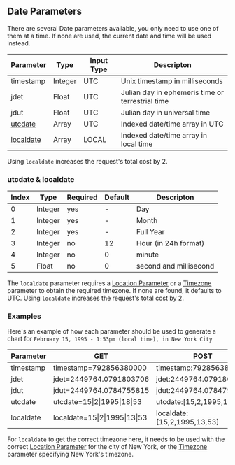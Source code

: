 ## Date Parameters

There are several Date parameters available, you only need to use one of them at a time. If none are used, the current date and time will be used instead.

| Parameter | Type | Input Type | Descripton
|---|---|---|---|
| timestamp | Integer | UTC | Unix timestamp in milliseconds |
| jdet | Float | UTC | Julian day in ephemeris time or terrestrial time |
| jdut | Float | UTC | Julian day in universal time |
| [utcdate](#localdate) | Array | UTC | Indexed date/time array in UTC |
| [localdate](#localdate) | Array | LOCAL | Indexed date/time array in local time |

Using `localdate` increases the request's total cost by 2.

### utcdate & localdate

| Index | Type | Required | Default | Descripton |
|---|---|---|---|---|
| 0 | Integer | yes | - | Day |
| 1 | Integer | yes | - | Month |
| 2 | Integer | yes | - | Full Year |
| 3 | Integer | no | 12 | Hour (in 24h format) |
| 4 | Integer | no | 0 | minute |
| 5 | Float | no | 0 | second and millisecond |

The `localdate` parameter requires a [Location Parameter](parameters_location.md) or a [Timezone](params_timezone.md) parameter to obtain the required timezone. If none are found, it defaults to UTC. Using `localdate` increases the request's total cost by 2.

### Examples

Here's an example of how each parameter should be used to generate a chart for `February 15, 1995 - 1:53pm (local time), in New York City`

| Parameter | GET | POST
|---|---|---|
| timestamp | timestamp=792856380000 | timestamp:792856380000 |
| jdet | jdet=2449764.0791803706 | jdet:2449764.0791803706 |
| jdut | jdut=2449764.0784755815 | jdut:2449764.0784755815 |
| utcdate | utcdate=15\|2\|1995\|18\|53 | utcdate:[15,2,1995,18,53] |
| localdate | localdate=15\|2\|1995\|13\|53 | localdate:[15,2,1995,13,53] |

For `localdate` to get the correct timezone here, it needs to be used with the correct [Location Parameter](parameters_location.md) for the city of New York, or the [Timezone](parameters_timezone.md) parameter specifying New York's timezone.